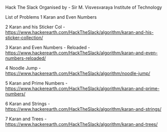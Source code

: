 Hack The Slack
Organised by - Sir M. Visvesvaraya Institute of Technology

List of Problems
 1	Karan and Even Numbers

 2	Karan and his Sticker Col - https://www.hackerearth.com/HackTheSlack/algorithm/karan-and-his-sticker-collection/

 3	Karan and Even Numbers - Reloaded - https://www.hackerearth.com/HackTheSlack/algorithm/karan-and-even-numbers-reloaded/

 4	Noodle Jump - https://www.hackerearth.com/HackTheSlack/algorithm/noodle-jump/

 5	Karan and Prime Numbers - https://www.hackerearth.com/HackTheSlack/algorithm/karan-and-prime-numbers/

 6	Karan and Strings - https://www.hackerearth.com/HackTheSlack/algorithm/karan-and-strings/
 
 7	Karan and Trees - https://www.hackerearth.com/HackTheSlack/algorithm/karan-and-trees/
